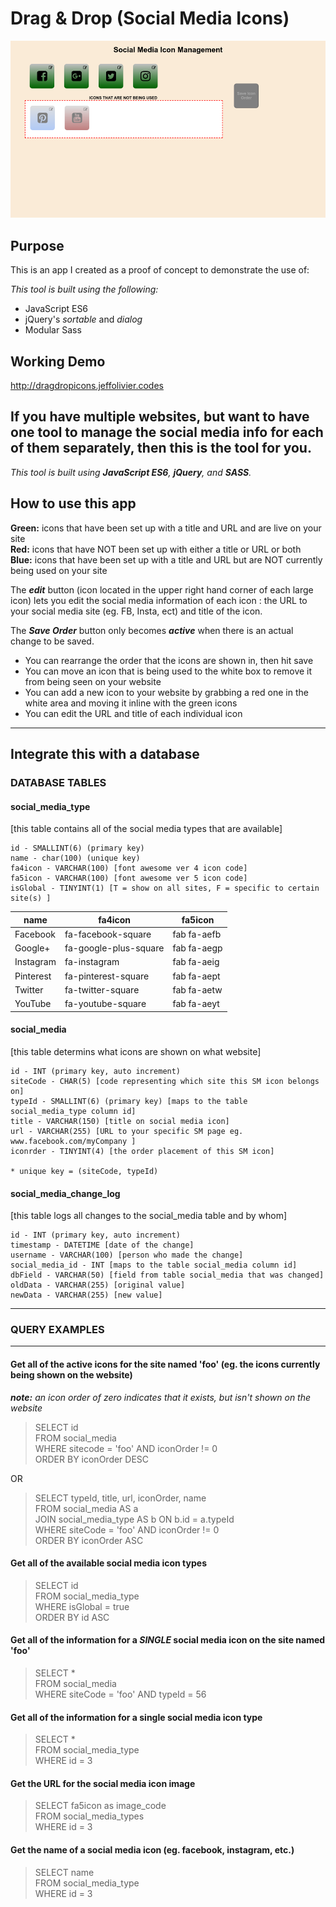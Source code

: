 # Drag & Drop (Social Media Icons)

![Page Image](./public/images/dragdrop_icons.png)

## Purpose

This is an app I created as a proof of concept to demonstrate the use of:</p>

_This tool is built using the following:_

- JavaScript ES6
- jQuery's _sortable_ and _dialog_
- Modular Sass

## Working Demo

http://dragdropicons.jeffolivier.codes

## If you have multiple websites, but want to have one tool to manage the social media info for each of them separately, then this is the tool for you.

_This tool is built using **JavaScript ES6**, **jQuery**, and **SASS**._

## How to use this app

**Green:** icons that have been set up with a title and URL and are live on your site<br>
**Red:** icons that have NOT been set up with either a title or URL or both<br>
**Blue:** icons that have been set up with a title and URL but are NOT currently being used on your site

The **_edit_** button (icon located in the upper right hand corner of each large icon) lets you edit the social media information of each icon : the URL to your social media site (eg. FB, Insta, ect) and title of the icon.

The **_Save Order_** button only becomes **_active_** when there is an actual change to be saved.

- You can rearrange the order that the icons are shown in, then hit save
- You can move an icon that is being used to the white box to remove it from being seen on your website
- You can add a new icon to your website by grabbing a red one in the white area and moving it inline with the green icons
- You can edit the URL and title of each individual icon

---

## Integrate this with a database

### DATABASE TABLES

#### social_media_type

[this table contains all of the social media types that are available]

    id - SMALLINT(6) (primary key)
    name - char(100) (unique key)
    fa4icon - VARCHAR(100) [font awesome ver 4 icon code]
    fa5icon - VARCHAR(100) [font awesome ver 5 icon code]
    isGlobal - TINYINT(1) [T = show on all sites, F = specific to certain site(s) ]

| name      | fa4icon               | fa5icon     |
| --------- | --------------------- | ----------- |
| Facebook  | fa-facebook-square    | fab fa-aefb |
| Google+   | fa-google-plus-square | fab fa-aegp |
| Instagram | fa-instagram          | fab fa-aeig |
| Pinterest | fa-pinterest-square   | fab fa-aept |
| Twitter   | fa-twitter-square     | fab fa-aetw |
| YouTube   | fa-youtube-square     | fab fa-aeyt |

#### social_media

[this table determins what icons are shown on what website]

    id - INT (primary key, auto increment)
    siteCode - CHAR(5) [code representing which site this SM icon belongs on]
    typeId - SMALLINT(6) (primary key) [maps to the table social_media_type column id]
    title - VARCHAR(150) [title on social media icon]
    url - VARCHAR(255) [URL to your specific SM page eg. www.facebook.com/myCompany ]
    iconrder - TINYINT(4) [the order placement of this SM icon]

    * unique key = (siteCode, typeId)

#### social_media_change_log

[this table logs all changes to the social_media table and by whom]

    id - INT (primary key, auto increment)
    timestamp - DATETIME [date of the change]
    username - VARCHAR(100) [person who made the change]
    social_media_id - INT [maps to the table social_media column id]
    dbField - VARCHAR(50) [field from table social_media that was changed]
    oldData - VARCHAR(255) [original value]
    newData - VARCHAR(255) [new value]

---

### QUERY EXAMPLES

---

#### Get all of the active icons for the site named 'foo' (eg. the icons currently being shown on the website)

**_note:_** _an icon order of zero indicates that it exists, but isn't shown on the website_

> SELECT id<br>
> FROM social_media<br>
> WHERE sitecode = 'foo' AND iconOrder != 0<br>
> ORDER BY iconOrder DESC

OR

> SELECT typeId, title, url, iconOrder, name<br>
> FROM social_media AS a<br>
> JOIN social_media_type AS b ON b.id = a.typeId<br>
> WHERE siteCode = 'foo' AND iconOrder != 0<br>
> ORDER BY iconOrder ASC

#### Get all of the available social media icon types

> SELECT id<br>
> FROM social_media_type<br>
> WHERE isGlobal = true<br>
> ORDER BY id ASC

#### Get all of the information for a _SINGLE_ social media icon on the site named 'foo'

> SELECT \*<br>
> FROM social_media<br>
> WHERE siteCode = 'foo' AND typeId = 56

#### Get all of the information for a single social media icon type

> SELECT \*<br>
> FROM social_media_type<br>
> WHERE id = 3

#### Get the URL for the social media icon image

> SELECT fa5icon as image_code<br>
> FROM social_media_types<br>
> WHERE id = 3

#### Get the name of a social media icon (eg. facebook, instagram, etc.)

> SELECT name<br>
> FROM social_media_type<br>
> WHERE id = 3
